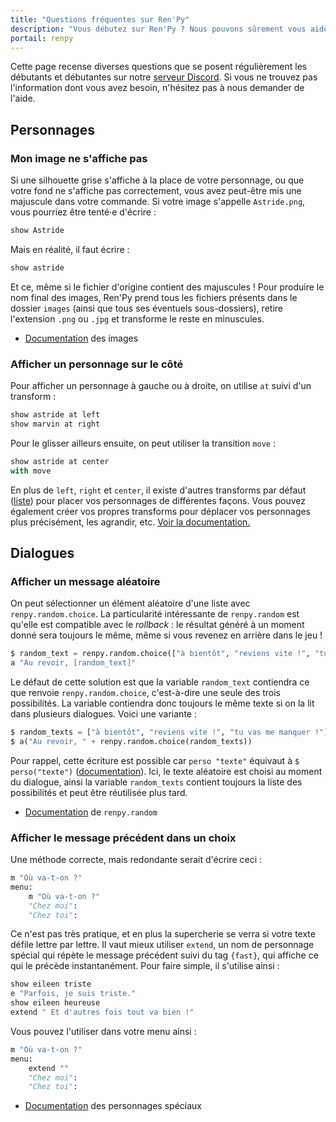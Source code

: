 ```yaml
---
title: "Questions fréquentes sur Ren'Py"
description: "Vous débutez sur Ren'Py ? Nous pouvons sûrement vous aider. Voici les réponses à toutes les questions que peuvent se poser les débutants et débutantes."
portail: renpy
---
```


Cette page recense diverses questions que se posent régulièrement les débutants et débutantes sur notre [serveur Discord](https://discord.gg/RrBppaj). Si vous ne trouvez pas l'information dont vous avez besoin, n'hésitez pas à nous demander de l'aide.

## Personnages

### Mon image ne s'affiche pas

Si une silhouette grise s'affiche à la place de votre personnage, ou que votre fond ne s'affiche pas correctement, vous avez peut-être mis une majuscule dans votre commande. Si votre image s'appelle `Astride.png`, vous pourriez être tenté·e d'écrire :

```python
show Astride
```

Mais en réalité, il faut écrire :

```python
show astride
```

Et ce, même si le fichier d'origine contient des majuscules ! Pour produire le nom final des images, Ren'Py prend tous les fichiers présents dans le dossier `images` (ainsi que tous ses éventuels sous-dossiers), retire l'extension `.png` ou `.jpg` et transforme le reste en minuscules.

- [Documentation](https://www.renpy.org/doc/html/displaying_images.html#images-directory) des images

### Afficher un personnage sur le côté

Pour afficher un personnage à gauche ou à droite, on utilise `at` suivi d'un transform :

```python
show astride at left
show marvin at right
```

Pour le glisser ailleurs ensuite, on peut utiliser la transition `move` :

```python
show astride at center
with move
```

En plus de `left`, `right` et `center`, il existe d'autres transforms par défaut ([liste](https://www.renpy.org/doc/html/transforms.html)) pour placer vos personnages de différentes façons. Vous pouvez également créer vos propres transforms pour déplacer vos personnages plus précisément, les agrandir, etc. [Voir la documentation.](https://www.renpy.org/doc/html/atl.html)

## Dialogues

### Afficher un message aléatoire

On peut sélectionner un élément aléatoire d'une liste avec `renpy.random.choice`. La particularité intéressante de `renpy.random` est qu'elle est compatible avec le *rollback* : le résultat généré à un moment donné sera toujours le même, même si vous revenez en arrière dans le jeu !

```python
$ random_text = renpy.random.choice(["à bientôt", "reviens vite !", "tu vas me manquer !"])
a "Au revoir, [random_text]"
```

Le défaut de cette solution est que la variable `random_text` contiendra ce que renvoie `renpy.random.choice`, c'est-à-dire une seule des trois possibilités. La variable contiendra donc toujours le même texte si on la lit dans plusieurs dialogues. Voici une variante :

```python
$ random_texts = ["à bientôt", "reviens vite !", "tu vas me manquer !"]
$ a("Au revoir, " + renpy.random.choice(random_texts))
```

Pour rappel, cette écriture est possible car `perso "texte"` équivaut à `$ perso("texte")` ([documentation](https://www.renpy.org/doc/html/statement_equivalents.html)). Ici, le texte aléatoire est choisi au moment du dialogue, ainsi la variable `random_texts` contient toujours la liste des possibilités et peut être réutilisée plus tard.

- [Documentation](https://www.renpy.org/doc/html/other.html#renpy-random) de `renpy.random`

### Afficher le message précédent dans un choix

Une méthode correcte, mais redondante serait d'écrire ceci :

```python
m "Où va-t-on ?"
menu:
    m "Où va-t-on ?"
    "Chez moi":
    "Chez toi":
```

Ce n'est pas très pratique, et en plus la supercherie se verra si votre texte défile lettre par lettre. Il vaut mieux utiliser `extend`, un nom de personnage spécial qui répète le message précédent suivi du tag `{fast}`, qui affiche ce qui le précède instantanément. Pour faire simple, il s'utilise ainsi : 

```python
show eileen triste
e "Parfois, je suis triste."
show eileen heureuse
extend " Et d'autres fois tout va bien !"
```

Vous pouvez l'utiliser dans votre menu ainsi :

```python
m "Où va-t-on ?"
menu:
    extend ""
    "Chez moi":
    "Chez toi":
```

- [Documentation](https://www.renpy.org/doc/html/dialogue.html#special-characters) des personnages spéciaux
